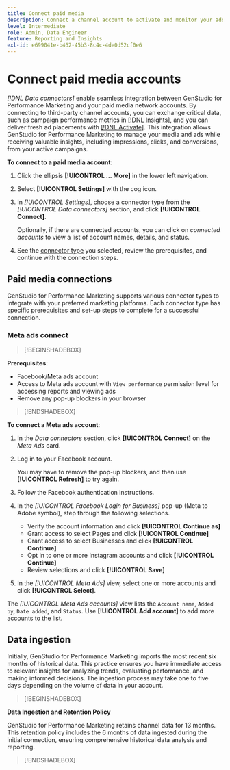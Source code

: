 ```yaml
---
title: Connect paid media
description: Connect a channel account to activate and monitor your ads and media with Adobe GenStudio for Performance Marketing.
level: Intermediate
role: Admin, Data Engineer
feature: Reporting and Insights
exl-id: e699041e-b462-45b3-8c4c-4de0d52cf0e6
---
```

# Connect paid media accounts

_[!DNL Data connectors]_ enable seamless integration between GenStudio for Performance Marketing and your paid media network accounts. By connecting to third-party channel accounts, you can exchange critical data, such as campaign performance metrics in [[!DNL Insights]](/help/user-guide/insights/overview.md), and you can deliver fresh ad placements with [[!DNL Activate]](/help/user-guide/activation/overview.md). This integration allows GenStudio for Performance Marketing to manage your media and ads while receiving valuable insights, including impressions, clicks, and conversions, from your active campaigns.

**To connect to a paid media account**:

1. Click the ellipsis **[!UICONTROL ... More]** in the lower left navigation.

1. Select **[!UICONTROL Settings]** with the cog icon.

1. In _[!UICONTROL Settings]_, choose a connector type from the _[!UICONTROL Data connectors]_ section, and click **[!UICONTROL Connect]**.

   Optionally, if there are connected accounts, you can click on _connected accounts_ to view a list of account names, details, and status.

1. See the [connector type](#connector-types) you selected, review the prerequisites, and continue with the connection steps.

## Paid media connections

GenStudio for Performance Marketing supports various connector types to integrate with your preferred marketing platforms. Each connector type has specific prerequisites and set-up steps to complete for a successful connection.

### Meta ads connect

>[!BEGINSHADEBOX]

**Prerequisites**:

- Facebook/Meta ads account
- Access to Meta ads account with `View performance` permission level for accessing reports and viewing ads
- Remove any pop-up blockers in your browser

>[!ENDSHADEBOX]

**To connect a Meta ads account**:

1. In the _Data connectors_ section, click **[!UICONTROL Connect]** on the _Meta Ads_ card.

1. Log in to your Facebook account.

   You may have to remove the pop-up blockers, and then use **[!UICONTROL Refresh]** to try again.

1. Follow the Facebook authentication instructions.

1. In the _[!UICONTROL Facebook Login for Business]_ pop-up (Meta to Adobe symbol), step through the following selections.

   - Verify the account information and click **[!UICONTROL Continue as]**
   - Grant access to select Pages and click **[!UICONTROL Continue]**
   - Grant access to select Businesses and click **[!UICONTROL Continue]**
   - Opt in to one or more Instagram accounts and click **[!UICONTROL Continue]**
   - Review selections and click **[!UICONTROL Save]**

1. In the _[!UICONTROL Meta Ads]_ view, select one or more accounts and click **[!UICONTROL Select]**.

The _[!UICONTROL Meta Ads accounts]_ view lists the `Account name`, `Added by`, `Date added`, and `Status`. Use **[!UICONTROL Add account]** to add more accounts to the list.

## Data ingestion

Initially, GenStudio for Performance Marketing imports the most recent six months of historical data. This practice ensures you have immediate access to relevant insights for analyzing trends, evaluating performance, and making informed decisions. The ingestion process may take one to five days depending on the volume of data in your account.

>[!BEGINSHADEBOX]

**Data Ingestion and Retention Policy**

GenStudio for Performance Marketing retains channel data for 13 months. This retention policy includes the 6 months of data ingested during the initial connection, ensuring comprehensive historical data analysis and reporting.

>[!ENDSHADEBOX]
